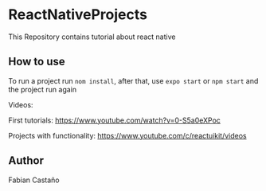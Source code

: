 # ReactNativeProjects
This Repository contains tutorial about react native

## How to use

To run a project run `nom install`, after that, use `expo start` or `npm start` and the project run again


Videos:

First tutorials: https://www.youtube.com/watch?v=0-S5a0eXPoc

Projects with functionality: https://www.youtube.com/c/reactuikit/videos


## Author

Fabian Castaño




